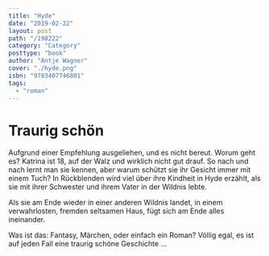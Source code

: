 ```yaml
---
title: "Hyde"
date: "2019-02-22"
layout: post
path: "/190222"
category: "Category"
posttype: "book"
author: "Antje Wagner"
cover: "./hyde.png"
isbn: "9783407746801"
tags:
  - "roman"
---
```


# Traurig schön

Aufgrund einer Empfehlung ausgeliehen, und es nicht bereut. Worum geht es? Katrina ist 18, auf der Walz und wirklich nicht gut drauf. So nach und nach lernt man sie kennen, aber warum schützt sie ihr Gesicht immer mit einem Tuch? In Rückblenden wird viel über ihre Kindheit in Hyde erzählt, als sie mit ihrer Schwester und ihrem Vater in der Wildnis lebte.

Als sie am Ende wieder in einer anderen Wildnis landet, in einem verwahrlosten, fremden seltsamen Haus, fügt sich am Ende alles ineinander.

Was ist das: Fantasy, Märchen, oder einfach ein Roman? Völlig egal, es ist auf jeden Fall eine traurig schöne Geschichte ...